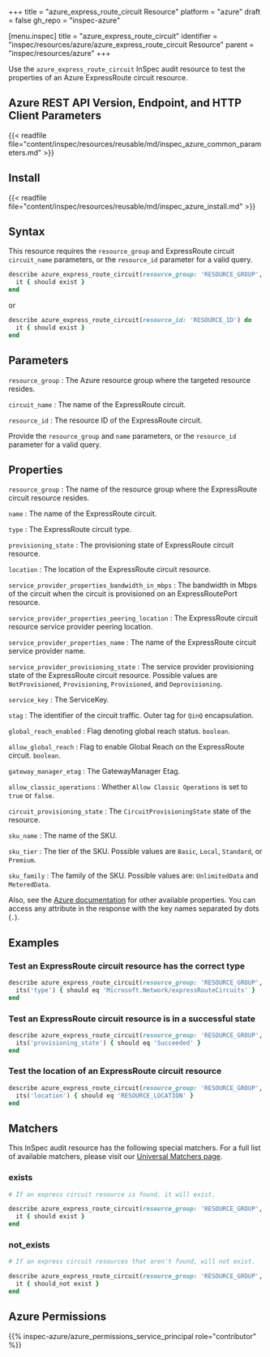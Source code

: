 +++
title = "azure_express_route_circuit Resource"
platform = "azure"
draft = false
gh_repo = "inspec-azure"

[menu.inspec]
title = "azure_express_route_circuit"
identifier = "inspec/resources/azure/azure_express_route_circuit Resource"
parent = "inspec/resources/azure"
+++

Use the `azure_express_route_circuit` InSpec audit resource to test the properties of an Azure ExpressRoute circuit resource.

## Azure REST API Version, Endpoint, and HTTP Client Parameters

{{< readfile file="content/inspec/resources/reusable/md/inspec_azure_common_parameters.md" >}}

## Install

{{< readfile file="content/inspec/resources/reusable/md/inspec_azure_install.md" >}}

## Syntax

This resource requires the `resource_group` and ExpressRoute circuit `circuit_name` parameters, or the `resource_id` parameter for a valid query.

```ruby
describe azure_express_route_circuit(resource_group: 'RESOURCE_GROUP', circuit_name: 'EXPRESS_CIRCUIT_NAME') do
  it { should exist }
end
```

or

```ruby
describe azure_express_route_circuit(resource_id: 'RESOURCE_ID') do
  it { should exist }
end
```

## Parameters

`resource_group`
: The Azure resource group where the targeted resource resides.

`circuit_name`
: The name of the ExpressRoute circuit.

`resource_id`
: The resource ID of the ExpressRoute circuit.

Provide the `resource_group` and `name` parameters, or the `resource_id` parameter for a valid query.

## Properties

`resource_group`
: The name of the resource group where the ExpressRoute circuit resource resides.

`name`
: The name of the ExpressRoute circuit.

`type`
: The ExpressRoute circuit type.

`provisioning_state`
: The provisioning state of ExpressRoute circuit resource.

`location`
: The location of the ExpressRoute circuit resource.

`service_provider_properties_bandwidth_in_mbps`
: The bandwidth in Mbps of the circuit when the circuit is provisioned on an ExpressRoutePort resource.

`service_provider_properties_peering_location`
: The ExpressRoute circuit resource service provider peering location.

`service_provider_properties_name`
: The name of the ExpressRoute circuit service provider name.

`service_provider_provisioning_state`
: The service provider provisioning state of the ExpressRoute circuit resource. Possible values are `NotProvisioned`, `Provisioning`, `Provisioned`, and `Deprovisioning`.

`service_key`
: The ServiceKey.

`stag`
: The identifier of the circuit traffic. Outer tag for `QinQ` encapsulation.

`global_reach_enabled`
: Flag denoting global reach status. `boolean`.

`allow_global_reach`
: Flag to enable Global Reach on the ExpressRoute circuit. `boolean`.

`gateway_manager_etag`
: The GatewayManager Etag.

`allow_classic_operations`
: Whether `Allow Classic Operations` is set to `true` or `false`.

`circuit_provisioning_state`
: The `CircuitProvisioningState` state of the resource.

`sku_name`
: The name of the SKU.

`sku_tier`
: The tier of the SKU. Possible values are `Basic`, `Local`, `Standard`, or `Premium`.

`sku_family`
: The family of the SKU. Possible values are: `UnlimitedData` and `MeteredData`.

Also, see the [Azure documentation](https://docs.microsoft.com/en-us/rest/api/expressroute/express-route-circuits/get) for other available properties. You can access any attribute in the response with the key names separated by dots (`.`).

## Examples

### Test an ExpressRoute circuit resource has the correct type

```ruby
describe azure_express_route_circuit(resource_group: 'RESOURCE_GROUP', circuit_name: 'EXPRESS_CIRCUIT_NAME') do
  its('type') { should eq 'Microsoft.Network/expressRouteCircuits' }
end
```

### Test an ExpressRoute circuit resource is in a successful state

```ruby
describe azure_express_route_circuit(resource_group: 'RESOURCE_GROUP', circuit_name: 'EXPRESS_CIRCUIT_NAME') do
  its('provisioning_state') { should eq 'Succeeded' }
end
```

### Test the location of an ExpressRoute circuit resource

```ruby
describe azure_express_route_circuit(resource_group: 'RESOURCE_GROUP', circuit_name: 'EXPRESS_CIRCUIT_NAME') do
  its('location') { should eq 'RESOURCE_LOCATION' }
end
```

## Matchers

This InSpec audit resource has the following special matchers. For a full list of available matchers, please visit our [Universal Matchers page](/inspec/matchers/).

### exists

```ruby
# If an express circuit resource is found, it will exist.

describe azure_express_route_circuit(resource_group: 'RESOURCE_GROUP', circuit_name: 'EXPRESS_CIRCUIT_NAME') do
  it { should exist }
end
```

### not_exists

```ruby
# If an express circuit resources that aren't found, will not exist.

describe azure_express_route_circuit(resource_group: 'RESOURCE_GROUP', circuit_name: 'DOESNOTEXIST') do
  it { should_not exist }
end
```

## Azure Permissions

{{% inspec-azure/azure_permissions_service_principal role="contributor" %}}
